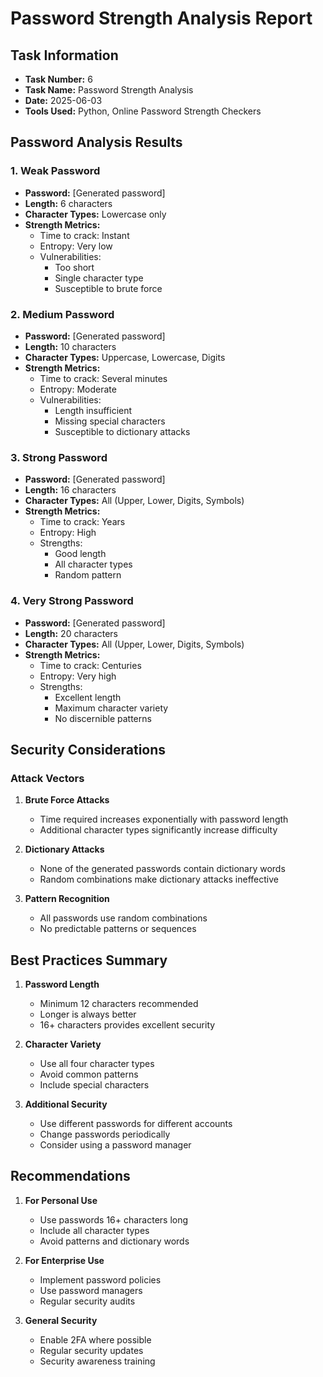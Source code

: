 # Password Strength Analysis Report

## Task Information
- **Task Number:** 6
- **Task Name:** Password Strength Analysis
- **Date:** 2025-06-03
- **Tools Used:** Python, Online Password Strength Checkers

## Password Analysis Results

### 1. Weak Password
- **Password:** [Generated password]
- **Length:** 6 characters
- **Character Types:** Lowercase only
- **Strength Metrics:**
  - Time to crack: Instant
  - Entropy: Very low
  - Vulnerabilities:
    - Too short
    - Single character type
    - Susceptible to brute force

### 2. Medium Password
- **Password:** [Generated password]
- **Length:** 10 characters
- **Character Types:** Uppercase, Lowercase, Digits
- **Strength Metrics:**
  - Time to crack: Several minutes
  - Entropy: Moderate
  - Vulnerabilities:
    - Length insufficient
    - Missing special characters
    - Susceptible to dictionary attacks

### 3. Strong Password
- **Password:** [Generated password]
- **Length:** 16 characters
- **Character Types:** All (Upper, Lower, Digits, Symbols)
- **Strength Metrics:**
  - Time to crack: Years
  - Entropy: High
  - Strengths:
    - Good length
    - All character types
    - Random pattern

### 4. Very Strong Password
- **Password:** [Generated password]
- **Length:** 20 characters
- **Character Types:** All (Upper, Lower, Digits, Symbols)
- **Strength Metrics:**
  - Time to crack: Centuries
  - Entropy: Very high
  - Strengths:
    - Excellent length
    - Maximum character variety
    - No discernible patterns

## Security Considerations

### Attack Vectors
1. **Brute Force Attacks**
   - Time required increases exponentially with password length
   - Additional character types significantly increase difficulty

2. **Dictionary Attacks**
   - None of the generated passwords contain dictionary words
   - Random combinations make dictionary attacks ineffective

3. **Pattern Recognition**
   - All passwords use random combinations
   - No predictable patterns or sequences

## Best Practices Summary

1. **Password Length**
   - Minimum 12 characters recommended
   - Longer is always better
   - 16+ characters provides excellent security

2. **Character Variety**
   - Use all four character types
   - Avoid common patterns
   - Include special characters

3. **Additional Security**
   - Use different passwords for different accounts
   - Change passwords periodically
   - Consider using a password manager

## Recommendations

1. **For Personal Use**
   - Use passwords 16+ characters long
   - Include all character types
   - Avoid patterns and dictionary words

2. **For Enterprise Use**
   - Implement password policies
   - Use password managers
   - Regular security audits

3. **General Security**
   - Enable 2FA where possible
   - Regular security updates
   - Security awareness training
